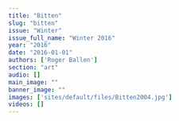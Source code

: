 ```yaml
---
title: "Bitten"
slug: "bitten"
issue: "Winter"
issue_full_name: "Winter 2016"
year: "2016"
date: "2016-01-01"
authors: ['Roger Ballen']
section: "art"
audio: []
main_image: ""
banner_image: ""
images: ['sites/default/files/Bitten2004.jpg']
videos: []
---
```

